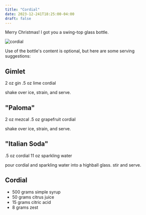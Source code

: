 ```yaml
---
title: "Cordial"
date: 2023-12-241T18:25:00-04:00
draft: false
---
```


Merry Christmas!
I got you a swing-top glass bottle.

![cordial](/img/cordial.pnd)

Use of the bottle's content is optional, but here are some serving suggestions:

## Gimlet

2 oz gin
.5 oz lime cordial

shake over ice, strain, and serve.

## "Paloma"

2 oz mezcal
.5 oz grapefruit cordial

shake over ice, strain, and serve.

## "Italian Soda"

.5 oz cordial
11 oz sparkling water

pour cordial and sparkling water into a highball glass.
stir and serve.


## Cordial

- 500 grams simple syrup
- 50 grams citrus juice
- 15 grams citric acid
- 8 grams zest
